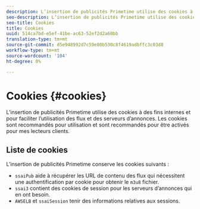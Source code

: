 ```yaml
---
description: L’insertion de publicités Primetime utilise des cookies à des fins internes et pour faciliter l’utilisation des flux et des serveurs d’annonces.
seo-description: L’insertion de publicités Primetime utilise des cookies à des fins internes et pour faciliter l’utilisation des flux et des serveurs d’annonces.
seo-title: Cookies
title: Cookies
uuid: 514ca7bd-e5ef-41be-ac63-52ef2d2a60bb
translation-type: tm+mt
source-git-commit: d5e948992d7c59e80b530c8f4619adbffc3c03d8
workflow-type: tm+mt
source-wordcount: '104'
ht-degree: 0%

---
```



# Cookies {#cookies}

L’insertion de publicités Primetime utilise des cookies à des fins internes et pour faciliter l’utilisation des flux et des serveurs d’annonces.  Les cookies sont recommandés pour utilisation et sont recommandés pour être activés pour mes lecteurs clients.

## Liste de cookies

L’insertion de publicités Primetime conserve les cookies suivants :

* `ssaiPub` aide à récupérer les URL de contenu des flux qui nécessitent une authentification par cookie pour obtenir le  `m3u8` fichier.
* `ssai3` contient des cookies de session pour les serveurs d’annonces qui en ont besoin.
* `AWSELB` et  `ssaiSession` tenir des informations relatives aux sessions.